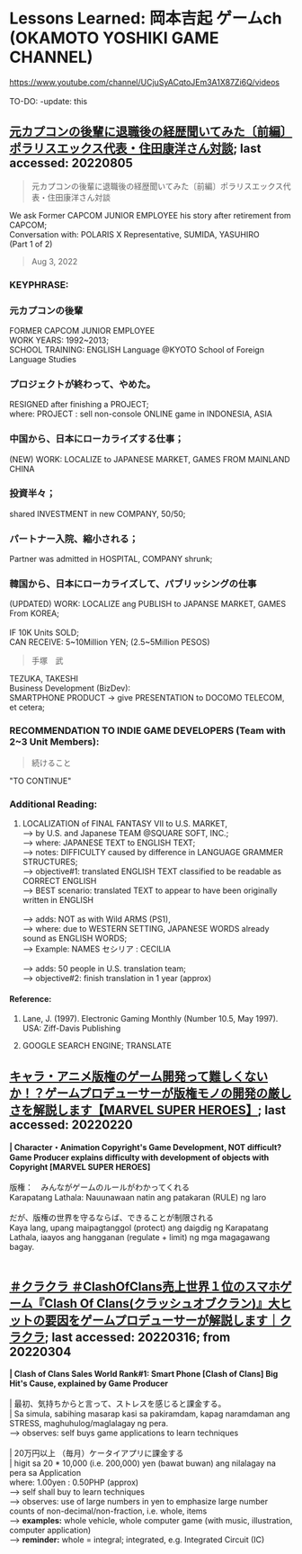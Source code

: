 # Lessons Learned: 岡本吉起 ゲームch (OKAMOTO YOSHIKI GAME CHANNEL)
https://www.youtube.com/channel/UCjuSyACqtoJEm3A1X87Zi6Q/videos<br/>
<br/>
TO-DO: -update: this<br/>

## [元カプコンの後輩に退職後の経歴聞いてみた〔前編〕ポラリスエックス代表・住田康洋さん対談](https://www.youtube.com/watch?v=HXPoSuSRlxE); last accessed: 20220805

> 元カプコンの後輩に退職後の経歴聞いてみた〔前編〕ポラリスエックス代表・住田康洋さん対談

We ask Former CAPCOM JUNIOR EMPLOYEE his story after retirement from CAPCOM;<br/>
Conversation with: POLARIS X Representative, SUMIDA, YASUHIRO<br/>
(Part 1 of 2)<br/>

> Aug 3, 2022

### KEYPHRASE:

### 元カプコンの後輩

FORMER CAPCOM JUNIOR EMPLOYEE<br/>
WORK YEARS: 1992~2013;<br/>
SCHOOL TRAINING: ENGLISH Language @KYOTO School of Foreign Language Studies

### プロジェクトが終わって、やめた。

RESIGNED after finishing a PROJECT;<br/>
where: PROJECT : sell non-console ONLINE game in INDONESIA, ASIA

### 中国から、日本にローカライズする仕事；　

(NEW) WORK: LOCALIZE to JAPANESE MARKET, GAMES FROM MAINLAND CHINA 

### 投資半々；

shared INVESTMENT in new COMPANY, 50/50;

### パートナー入院、縮小される；

Partner was admitted in HOSPITAL, COMPANY shrunk;

### 韓国から、日本にローカライズして、パブリッシングの仕事

(UPDATED) WORK: LOCALIZE ang PUBLISH to JAPANSE MARKET, GAMES From KOREA;<br/>
<br/>
IF 10K Units SOLD;<br/>
CAN RECEIVE: 5\~10Million YEN; (2.5\~5Million PESOS)<br/>

> 手塚　武

TEZUKA, TAKESHI<br/>
Business Development (BizDev):<br/>
SMARTPHONE PRODUCT -> give PRESENTATION to DOCOMO TELECOM, et cetera;<br/>

### RECOMMENDATION TO INDIE GAME DEVELOPERS (Team with 2~3 Unit Members):

> 続けること

"TO CONTINUE"

### Additional Reading:

1) LOCALIZATION of FINAL FANTASY VII to U.S. MARKET,<br/>
--> by U.S. and Japanese TEAM @SQUARE SOFT, INC.;<br/>
--> where: JAPANESE TEXT to ENGLISH TEXT;<br/>
--> notes: DIFFICULTY caused by difference in LANGUAGE GRAMMER STRUCTURES;<br/>
--> objective#1: translated ENGLISH TEXT classified to be readable as CORRECT ENGLISH<br/>
--> BEST scenario: translated TEXT to appear to have been originally written in ENGLISH<br/>   
--> adds: NOT as with Wild ARMS (PS1),<br/>
--> where: due to WESTERN SETTING, JAPANESE WORDS already sound as ENGLISH WORDS; <br/>
--> Example: NAMES セシリア : CECILIA<br/><br/>
--> adds: 50 people in U.S. translation team;<br/>
--> objective#2: finish translation in 1 year (approx)<br/>

#### Reference: 

1) Lane, J. (1997). Electronic Gaming Monthly (Number 10.5, May 1997). USA: Ziff-Davis Publishing

2) GOOGLE SEARCH ENGINE; TRANSLATE

## [キャラ・アニメ版権のゲーム開発って難しくないか！？ゲームプロデューサーが版権モノの開発の厳しさを解説します【MARVEL SUPER HEROES】](https://www.youtube.com/watch?v=kpmWY5zFgns); last accessed: 20220220<br/>
<b>| Character・Animation Copyright's Game Development, NOT difficult? Game Producer explains difficulty with development of objects with Copyright [MARVEL SUPER HEROES]</b><br/>
<br/>
版権：　みんながゲームのルールがわかってくれる<br/>
Karapatang Lathala: Nauunawaan natin ang patakaran (RULE) ng laro<br/> 
<br/>
だが、版権の世界を守るならば、できることが制限される<br/>
Kaya lang, upang maipagtanggol (protect) ang daigdig ng Karapatang Lathala, iaayos ang hangganan (regulate + limit) ng mga magagawang bagay.<br/>
<br/>
## [＃クラクラ ＃ClashOfClans売上世界１位のスマホゲーム『Clash Of Clans(クラッシュオブクラン)』大ヒットの要因をゲームプロデューサーが解説します｜クラクラ](https://www.youtube.com/watch?v=IyjofHLh7sA); last accessed: 20220316; from 20220304<br/>
<b>| Clash of Clans Sales World Rank#1: Smart Phone [Clash of Clans] Big Hit's Cause, explained by Game Producer<br/>
</b><br/>
| 最初、気持ちからと言って、ストレスを感じると課金する。<br/>
| Sa simula, sabihing masarap kasi sa pakiramdam, kapag naramdaman ang STRESS, maghuhulog/maglalagay ng pera.<br/> 
--> observes: self buys game applications to learn techniques<br/> 
<br/> 
| 20万円以上 （毎月）ケータイアプリに課金する<br/> 
| higit sa 20 * 10,000 (i.e. 200,000) yen (bawat buwan) ang nilalagay na pera sa Application<br/> 
where: 1.00yen : 0.50PHP (approx)<br/>
--> self shall buy to learn techniques<br/>
--> observes: use of large numbers in yen to emphasize large number counts of non-decimal/non-fraction, i.e. whole, items<br/>
--> <b>examples:</b> whole vehicle, whole computer game (with music, illustration, computer application)<br/>
--> <b>reminder:</b> whole = integral; integrated, e.g. Integrated Circuit (IC)
